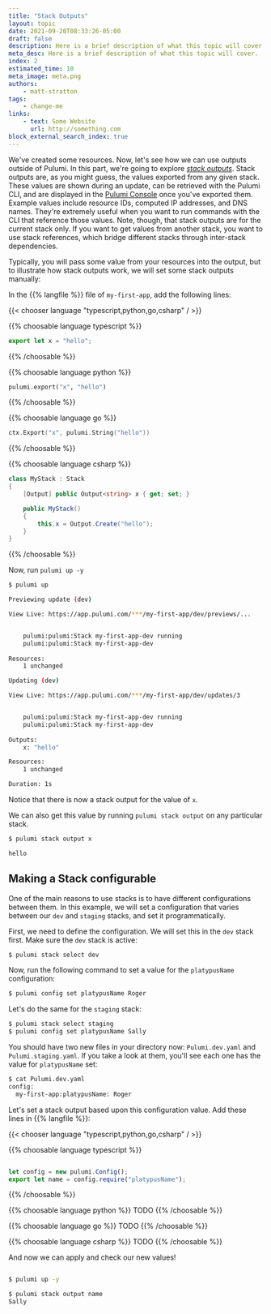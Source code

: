 ```yaml
---
title: "Stack Outputs"
layout: topic
date: 2021-09-20T08:33:26-05:00
draft: false
description: Here is a brief description of what this topic will cover.
meta_desc: Here is a brief description of what this topic will cover.
index: 2
estimated_time: 10
meta_image: meta.png
authors:
    - matt-stratton
tags:
    - change-me
links:
    - text: Some Website
      url: http://something.com
block_external_search_index: true
---
```


We've created some resources. Now, let's see how we can use outputs outside of
Pulumi. In this part, we're going to explore [_stack
outputs_](https://www.pulumi.com/docs/reference/glossary/#stack-output).
Stack outputs are, as you might guess, the values exported from any given stack.
These values are shown during an update, can be retrieved with the Pulumi CLI, 
and are displayed in the [Pulumi Console](https://app.pulumi.com) once you've
exported them. Example values include resource IDs, computed IP addresses, and
DNS names. They're extremely useful when you want to run commands with the CLI
that reference those values. Note, though, that stack outputs are for the
current stack only. If you want to get values from another stack, you want to
use stack references, which bridge different stacks through inter-stack dependencies.

Typically, you will pass some value from your resources into the output, but to
illustrate how stack outputs work, we will set some stack outputs manually:

In the {{% langfile %}} file of `my-first-app`, add the following lines:

{{< chooser language "typescript,python,go,csharp" / >}}

{{% choosable language typescript %}}

```typescript
export let x = "hello";
```

{{% /choosable %}}

{{% choosable language python %}}

```python
pulumi.export("x", "hello")
```

{{% /choosable %}}

{{% choosable language go %}}

```go
ctx.Export("x", pulumi.String("hello"))
```

{{% /choosable %}}


{{% choosable language csharp %}}

```csharp
class MyStack : Stack
{
    [Output] public Output<string> x { get; set; }

    public MyStack()
    {
        this.x = Output.Create("hello");
    }
}
```

{{% /choosable %}}

Now, run `pulumi up -y`

```bash
$ pulumi up

Previewing update (dev)

View Live: https://app.pulumi.com/***/my-first-app/dev/previews/...


    pulumi:pulumi:Stack my-first-app-dev running 
    pulumi:pulumi:Stack my-first-app-dev  
 
Resources:
    1 unchanged

Updating (dev)

View Live: https://app.pulumi.com/***/my-first-app/dev/updates/3


    pulumi:pulumi:Stack my-first-app-dev running 
    pulumi:pulumi:Stack my-first-app-dev  
 
Outputs:
    x: "hello"

Resources:
    1 unchanged

Duration: 1s

```

Notice that there is now a stack output for the value of `x`.

We can also get this value by running `pulumi stack output` on any particular stack.

```bash
$ pulumi stack output x

hello
```

## Making a Stack configurable

One of the main reasons to use stacks is to have different configurations
between them. In this example, we will set a configuration that varies between
our `dev` and `staging` stacks, and set it programmatically. 

First, we need to define the configuration. We will set this in the `dev` stack
first. Make sure the `dev` stack is active:

```bash
$ pulumi stack select dev
```

Now, run the following command to set a value for the `platypusName`
configuration:

```bash
$ pulumi config set platypusName Roger
```
Let's do the same for the `staging` stack:

```bash
$ pulumi stack select staging
$ pulumi config set platypusName Sally
```

You should have two new files in your directory now: `Pulumi.dev.yaml` and
`Pulumi.staging.yaml`. If you take a look at them, you'll see each one has the
value for `platypusName` set:

```bash
$ cat Pulumi.dev.yaml
config:
  my-first-app:platypusName: Roger
```

Let's set a stack output based upon this configuration value. Add these lines in
{{% langfile %}}:

{{< chooser language "typescript,python,go,csharp" / >}}

{{% choosable language typescript %}}

```typescript

let config = new pulumi.Config();
export let name = config.require("platypusName");

```

{{% /choosable %}}

{{% choosable language python %}}
TODO
{{% /choosable %}}

{{% choosable language go %}}
TODO
{{% /choosable %}}

{{% choosable language csharp %}}
TODO
{{% /choosable %}}

And now we can apply and check our new values!

```bash

$ pulumi up -y

$ pulumi stack output name
Sally
```

